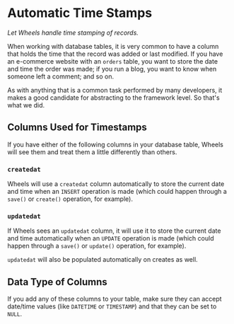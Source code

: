 # Automatic Time Stamps

*Let Wheels handle time stamping of records.*

When working with database tables, it is very common to have a column that holds the time that the 
record was added or last modified. If you have an e-commerce website with an `orders` table, you want to 
store the date and time the order was made; if you run a blog, you want to know when someone left a 
comment; and so on.

As with anything that is a common task performed by many developers, it makes a good candidate for 
abstracting to the framework level. So that's what we did.

## Columns Used for Timestamps

If you have either of the following columns in your database table, Wheels will see them and treat them 
a little differently than others.

### `createdat`

Wheels will use a `createdat` column automatically to store the current date and time when an `INSERT` 
operation is made (which could happen through a `save()` or `create()` operation, for example).

### `updatedat`

If Wheels sees an `updatedat` column, it will use it to store the current date and time automatically 
when an `UPDATE` operation is made (which could happen through a `save()` or `update()` operation, for 
example).

`updatedat` will also be populated automatically on creates as well.

## Data Type of Columns

If you add any of these columns to your table, make sure they can accept date/time values (like 
`DATETIME` or `TIMESTAMP`) and that they can be set to `NULL`.